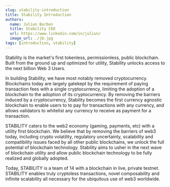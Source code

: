 ```yaml
---
slug: stability-introduction
title: Stability Introduction
authors:
  name: Juliun Barbon
  title: Stability CEO
  url: https://www.linkedin.com/in/juliun/
  image_url: ./jb.jpg
tags: [introduction, stability]
---
```


Stability is the market's first tokenless, permissionless, public blockchain. Built from the ground up and optimized for utility, Stability unlocks access to the next billion Web 3 Users.

In building Stability, we have most notably removed cryptocurrency. Blockchains today are largely gatekept by the requirement of paying transaction fees with a single cryptocurrency, limiting the adoption of a blockchain to the adoption of its cryptocurrency. By removing the barriers induced by a cryptocurrency, Stability becomes the first currency agnostic blockchain to enable users to to pay for transactions with any currency, and allows validators to whitelist any currency to receive as payment for a transaction.

STABILITY caters to the web2 economy (gaming, payments, etc) with a utility first blockchain. We believe that by removing the barriers of web3 today, including crypto volatility, regulatory uncertainty, scalability and compatibility issues faced by all other public blockchains, we unlock the full potential of blockchain technology. Stability aims to usher in the next wave of blockchain utility and allow public blockchain technology to be fully realized and globally adopted.

Today, STABILITY is a team of 14 with a blockchain in live, private testnet. STABILITY enables truly cryptoless transactions, novel composability and infinite scalability all necessary for the ubiquitous use of web3 worldwide.
